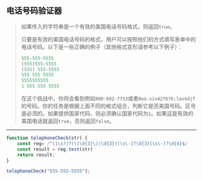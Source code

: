 ## 电话号码验证器

> 如果传入的字符串是一个有效的美国电话号码格式，则返回`true`。
>
> 只要是有效的美国电话号码的格式，用户可以按照他们的方式填写表单中的电话号码。以下是一些正确的例子（其他格式变形请参考以下例子）：
>
> ```js
> 555-555-5555
> (555)555-5555
> (555) 555-5555
> 555 555 5555
> 5555555555
> 1 555 555 5555
> ```
>
> 在这个挑战中，你将会看到例如`800-692-7753`或者`8oo-six427676;laskdjf`的号码。你的任务是根据上面不同的格式组合，判断它是否美国号码。区号是必须的。如果提供国家代码，则必须确认国家代码为`1`。如果这是有效的美国电话就返回`true`，否则返回`false`。

---

```js
function telephoneCheck(str) {
    const reg= /^(1\s?)?(\(\d{3}\)|\d{3})[\s\-]?\d{3}[\s\-]?\d{4}$/
    const result = reg.test(str)
    return result;
}

telephoneCheck("555-555-5555");
```

